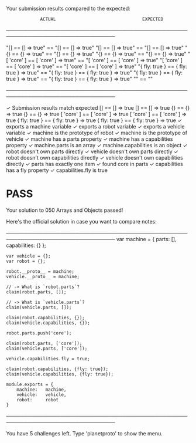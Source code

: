 Your submission results compared to the expected:

                 ACTUAL                                 EXPECTED
────────────────────────────────────────────────────────────────────────────────

   "[] == [] => true"                  ==    "[] == [] => true"
   "[] == [] => true"                  ==    "[] == [] => true"
   "{} == {} => true"                  ==    "{} == {} => true"
   "{} == {} => true"                  ==    "{} == {} => true"
   "[ 'core' ] == [ 'core' ] => true"  ==    "[ 'core' ] == [ 'core' ] => true"
   "[ 'core' ] == [ 'core' ] => true"  ==    "[ 'core' ] == [ 'core' ] => true"
   "{ fly: true } == { fly: true } => true" ==    "{ fly: true } == { fly: true } => true"
   "{ fly: true } == { fly: true } => true" ==    "{ fly: true } == { fly: true } => true"
   ""                                  ==    ""

────────────────────────────────────────────────────────────────────────────────

✓ Submission results match expected
[] == [] => true
[] == [] => true
{} == {} => true
{} == {} => true
[ 'core' ] == [ 'core' ] => true
[ 'core' ] == [ 'core' ] => true
{ fly: true } == { fly: true } => true
{ fly: true } == { fly: true } => true
✓ exports a machine variable
✓ exports a robot variable
✓ exports a vehicle variable
✓ machine is the prototype of robot
✓ machine is the prototype of vehicle
✓ machine has a parts property
✓ machine has a capabilities property
✓ machine.parts is an array
✓ machine.capabilities is an object
✓ robot doesn't own parts directly
✓ vehicle doesn't own parts directly
✓ robot doesn't own capabilities directly
✓ vehicle doesn't own capabilities directly
✓ parts has exactly one item
✓ found core in parts
✓ capabilities has a fly property
✓ capabilities.fly is true

# PASS

Your solution to 050 Arrays and Objects passed!

Here's the official solution in case you want to compare notes:

────────────────────────────────────────────────────────────────────────────────
    var machine = {
        parts: [],
        capabilities: {}
    };

    var vehicle = {};
    var robot = {};

    robot.__proto__ = machine;
    vehicle.__proto__ = machine;

    // -> What is `robot.parts`?
    claim(robot.parts, []);

    // -> What is `vehicle.parts`?
    claim(vehicle.parts, []);

    claim(robot.capabilities, {});
    claim(vehicle.capabilities, {});

    robot.parts.push('core');

    claim(robot.parts, ['core']);
    claim(vehicle.parts, ['core']);

    vehicle.capabilities.fly = true;

    claim(robot.capabilities, {fly: true});
    claim(vehicle.capabilities, {fly: true});

    module.exports = {
        machine:   machine,
        vehicle:   vehicle,
        robot:     robot
    }

────────────────────────────────────────────────────────────────────────────────

You have 5 challenges left.
Type 'planetproto' to show the menu.

